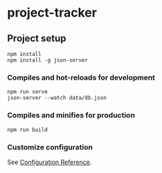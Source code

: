 # project-tracker

## Project setup
```
npm install
npm install -g json-server
```

### Compiles and hot-reloads for development
```
npm run serve
json-server --watch data/db.json
```

### Compiles and minifies for production
```
npm run build
```

### Customize configuration
See [Configuration Reference](https://cli.vuejs.org/config/).
